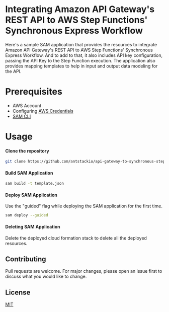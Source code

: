 # Integrating Amazon API Gateway's REST API to AWS Step Functions' Synchronous Express Workflow

Here's a sample SAM application that provides the resources to integrate Amazon API Gateway's REST API to AWS Step Functions' Synchronous Express Workflow. And to add to that, it also includes API key configuration, passing the API Key to the Step Function execution. The application also provides mapping templates to help in input and output data modeling for the API.

# Prerequisites
- AWS Account
- Configuring [AWS Credentials](https://docs.aws.amazon.com/cli/latest/userguide/cli-configure-files.html)
- [SAM CLI](https://docs.aws.amazon.com/serverless-application-model/latest/developerguide/serverless-sam-cli-install.html)

# Usage

#### Clone the repository 
```bash
git clone https://github.com/antstackio/api-gateway-to-synchronous-step-function.git
```

#### Build SAM Application
```bash
sam build -t template.json
```

#### Deploy SAM Application
Use the "guided" flag while deploying the SAM application for the first time.
```bash
sam deploy --guided      
```

#### Deleting SAM Application
Delete the deployed cloud formation stack to delete all the deployed resources.



## Contributing
Pull requests are welcome. For major changes, please open an issue first to discuss what you would like to change.

## License
[MIT](https://choosealicense.com/licenses/mit/)